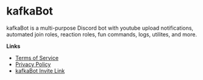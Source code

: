 # kafkaBot

kafkaBot is a multi-purpose Discord bot with youtube upload notifications, automated join roles, reaction roles, fun commands, logs, utilites, and more.

**Links**

- [Terms of Service](https://konnatoad.github.io/kafkaBot-Terms-of-Service/)
- [Privacy Policy](https://konnatoad.github.io/kafkaBot-Privacy-Policy/)
- [kafkaBot Invite Link](https://discord.com/oauth2/authorize?client_id=1238981186035122257)
